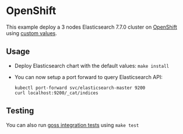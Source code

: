 # OpenShift

This example deploy a 3 nodes Elasticsearch 7.7.0 cluster on [OpenShift][]
using [custom values][].

## Usage

* Deploy Elasticsearch chart with the default values: `make install`

* You can now setup a port forward to query Elasticsearch API:

  ```
  kubectl port-forward svc/elasticsearch-master 9200
  curl localhost:9200/_cat/indices
  ```

## Testing

You can also run [goss integration tests][] using `make test`


[custom values]: https://github.com/elastic/helm-charts/tree/7.7/elasticsearch/examples/openshift/values.yaml
[goss integration tests]: https://github.com/elastic/helm-charts/tree/7.7/elasticsearch/examples/openshift/test/goss.yaml
[openshift]: https://www.openshift.com/
